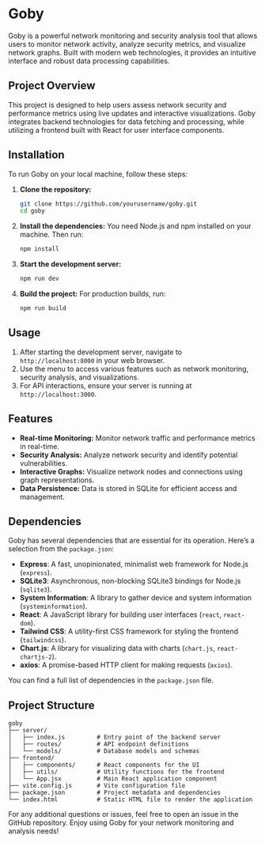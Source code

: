 
# Goby

Goby is a powerful network monitoring and security analysis tool that allows users to monitor network activity, analyze security metrics, and visualize network graphs. Built with modern web technologies, it provides an intuitive interface and robust data processing capabilities.

## Project Overview

This project is designed to help users assess network security and performance metrics using live updates and interactive visualizations. Goby integrates backend technologies for data fetching and processing, while utilizing a frontend built with React for user interface components.

## Installation

To run Goby on your local machine, follow these steps:

1. **Clone the repository:**
    ```bash
    git clone https://github.com/yourusername/goby.git
    cd goby
    ```

2. **Install the dependencies:**
    You need Node.js and npm installed on your machine. Then run:
    ```bash
    npm install
    ```

3. **Start the development server:**
    ```bash
    npm run dev
    ```

4. **Build the project:**
    For production builds, run:
    ```bash
    npm run build
    ```

## Usage

1. After starting the development server, navigate to `http://localhost:8000` in your web browser.
2. Use the menu to access various features such as network monitoring, security analysis, and visualizations.
3. For API interactions, ensure your server is running at `http://localhost:3000`.

## Features

- **Real-time Monitoring:** Monitor network traffic and performance metrics in real-time.
- **Security Analysis:** Analyze network security and identify potential vulnerabilities.
- **Interactive Graphs:** Visualize network nodes and connections using graph representations.
- **Data Persistence:** Data is stored in SQLite for efficient access and management.

## Dependencies

Goby has several dependencies that are essential for its operation. Here’s a selection from the `package.json`:

- **Express**: A fast, unopinionated, minimalist web framework for Node.js (`express`).
- **SQLite3**: Asynchronous, non-blocking SQLite3 bindings for Node.js (`sqlite3`).
- **System Information**: A library to gather device and system information (`systeminformation`).
- **React**: A JavaScript library for building user interfaces (`react`, `react-dom`).
- **Tailwind CSS**: A utility-first CSS framework for styling the frontend (`tailwindcss`).
- **Chart.js**: A library for visualizing data with charts (`chart.js`, `react-chartjs-2`).
- **axios**: A promise-based HTTP client for making requests (`axios`).

You can find a full list of dependencies in the `package.json` file.

## Project Structure

```
goby
├── server/
│   ├── index.js         # Entry point of the backend server
│   ├── routes/          # API endpoint definitions
│   └── models/          # Database models and schemas
├── frontend/
│   ├── components/      # React components for the UI
│   ├── utils/           # Utility functions for the frontend
│   └── App.jsx          # Main React application component
├── vite.config.js       # Vite configuration file
├── package.json         # Project metadata and dependencies
└── index.html           # Static HTML file to render the application
```

For any additional questions or issues, feel free to open an issue in the GitHub repository. Enjoy using Goby for your network monitoring and analysis needs!
